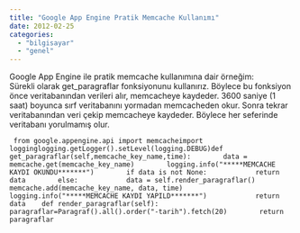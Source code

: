 ```yaml
---
title: "Google App Engine Pratik Memcache Kullanımı"
date: 2012-02-25
categories: 
  - "bilgisayar"
  - "genel"
---
```


Google App Engine ile pratik memcache kullanımına dair örneğim:  
Sürekli olarak get\_paragraflar fonksiyonunu kullanırız. Böylece bu fonksiyon önce veritabanından verileri alır, memcacheye kaydeder. 3600 saniye (1 saat) boyunca sırf veritabanını yormadan memcacheden okur. Sonra tekrar veritabanından veri çekip memcacheye kaydeder. Böylece her seferinde veritabanı yorulmamış olur.  
  

```
 from google.appengine.api import memcacheimport logginglogging.getLogger().setLevel(logging.DEBUG)def get_paragraflar(self,memcache_key_name,time):        data = memcache.get(memcache_key_name)        logging.info("*****MEMCACHE KAYDI OKUNDU*******")        if data is not None:            return data        else:            data = self.render_paragraflar()            memcache.add(memcache_key_name, data, time)            logging.info("*****MEMCACHE KAYDI YAPILD*******")            return data    def render_paragraflar(self):        paragraflar=Paragraf().all().order("-tarih").fetch(20)        return paragraflar
```
